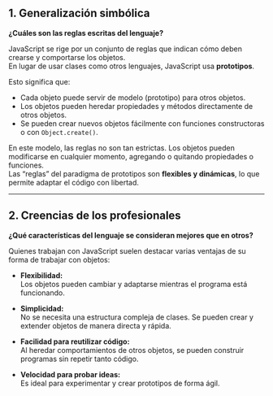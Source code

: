 

## 1. Generalización simbólica  
**¿Cuáles son las reglas escritas del lenguaje?**

JavaScript se rige por un conjunto de reglas que indican cómo deben crearse y comportarse los objetos.  
En lugar de usar clases como otros lenguajes, JavaScript usa **prototipos**.

Esto significa que:
- Cada objeto puede servir de modelo (prototipo) para otros objetos.
- Los objetos pueden heredar propiedades y métodos directamente de otros objetos.
- Se pueden crear nuevos objetos fácilmente con funciones constructoras o con `Object.create()`.

En este modelo, las reglas no son tan estrictas. Los objetos pueden modificarse en cualquier momento, agregando o quitando propiedades o funciones.  
Las “reglas” del paradigma de prototipos son **flexibles y dinámicas**, lo que permite adaptar el código con libertad.

---

## 2. Creencias de los profesionales  
**¿Qué características del lenguaje se consideran mejores que en otros?**

Quienes trabajan con JavaScript suelen destacar varias ventajas de su forma de trabajar con objetos:

- **Flexibilidad:**  
  Los objetos pueden cambiar y adaptarse mientras el programa está funcionando.

- **Simplicidad:**  
  No se necesita una estructura compleja de clases. Se pueden crear y extender objetos de manera directa y rápida.

- **Facilidad para reutilizar código:**  
  Al heredar comportamientos de otros objetos, se pueden construir programas sin repetir tanto código.

- **Velocidad para probar ideas:**  
  Es ideal para experimentar y crear prototipos de forma ágil.


